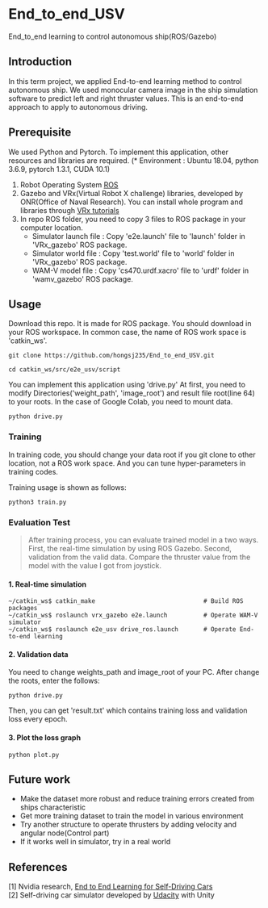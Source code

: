# End_to_end_USV
End_to_end learning to control autonomous ship(ROS/Gazebo)

## Introduction

In this term project, we applied End-to-end learning method to control autonomous ship. We used monocular camera image in the ship simulation software to predict left and right thruster values. This is an end-to-end approach to apply to autonomous driving.


## Prerequisite

We used Python and Pytorch. To implement this application, other resources and libraries are required.
(* Environment : Ubuntu 18.04, python 3.6.9, pytorch 1.3.1, CUDA 10.1)

1. Robot Operating System [ROS](http://wiki.ros.org/melodic/Installation/Ubuntu)
2. Gazebo and VRx(Virtual Robot X challenge) libraries, developed by ONR(Office of Naval Research). You can install whole program and libraries through [VRx tutorials](https://bitbucket.org/osrf/vrx/wiki/tutorials/SystemSetupInstall)
3. In repo ROS folder, you need to copy 3 files to ROS package in your computer location.
    - Simulator launch file : Copy 'e2e.launch' file to 'launch' folder in 'VRx_gazebo' ROS package. 
    - Simulator world file : Copy 'test.world' file to 'world' folder in 'VRx_gazebo' ROS package.
    - WAM-V model file : Copy 'cs470.urdf.xacro' file to 'urdf' folder in 'wamv_gazebo' ROS package.

## Usage

Download this repo. It is made for ROS package. You should download in your ROS workspace. In common case, the name of ROS work space is 'catkin_ws'.

```
git clone https://github.com/hongsj235/End_to_end_USV.git

cd catkin_ws/src/e2e_usv/script
```

You can implement this application using 'drive.py'
At first, you need to modify Directories('weight_path', 'image_root') and result file root(line 64) to your roots. In the case of Google Colab, you need to mount data.

```
python drive.py
```

### Training

In training code, you should change your data root if you git clone to other location, not a ROS work space. And you can tune hyper-parameters in training codes.

Training usage is shown as follows:
```
python3 train.py
```

### Evaluation Test

> After training process, you can evaluate trained model in a two ways. First, the real-time simulation by using ROS Gazebo. Second, validation from the valid data. Compare the thruster value from the model with the value I got from joystick. 

#### 1. Real-time simulation
```
~/catkin_ws$ catkin_make                              # Build ROS packages
~/catkin_ws$ roslaunch vrx_gazebo e2e.launch          # Operate WAM-V simulator
~/catkin_ws$ roslaunch e2e_usv drive_ros.launch       # Operate End-to-end learning
```

#### 2. Validation data

You need to change weights_path and image_root of your PC.
After change the roots, enter the follows:
```
python drive.py
```
Then, you can get 'result.txt' which contains training loss and validation loss every epoch.

#### 3. Plot the loss graph
```
python plot.py
```

## Future work

- Make the dataset more robust and reduce training errors created from ships characteristic
- Get more training dataset to train the model in various environment
- Try another structure to operate thrusters by adding velocity and angular node(Control part)
- If it works well in simulator, try in a real world

## References

[1] Nvidia research, [End to End Learning for Self-Driving Cars](https://arxiv.org/pdf/1604.07316v1.pdf)  
[2] Self-driving car simulator developed by [Udacity](https://www.udacity.com/course/self-driving-car-engineer-nanodegree--nd013) with Unity  
